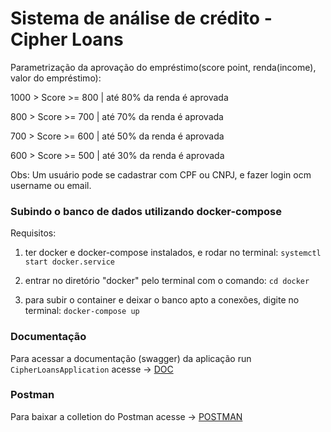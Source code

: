 # Sistema de análise de crédito - Cipher Loans 

Parametrização da aprovação do empréstimo(score point, renda(income), valor do empréstimo):

1000 > Score >= 800 | até 80% da renda é aprovada

800 > Score >= 700 | até 70% da renda é aprovada

700 > Score >= 600 | até 50% da renda é aprovada

600 > Score >= 500 | até 30% da renda é aprovada

Obs: Um usuário pode se cadastrar com CPF ou CNPJ, e fazer login ocm username ou email.

### Subindo o banco de dados utilizando docker-compose 
Requisitos: 

1) ter docker e docker-compose instalados, e rodar no terminal:
```systemctl start docker.service``` 

2) entrar no diretório "docker" pelo terminal com o comando:
```cd docker```
 
3) para subir o container e deixar o banco apto a conexões, digite no terminal:
```docker-compose up```

### Documentação 

Para acessar a documentação (swagger) da aplicação run `CipherLoansApplication` acesse -> [DOC](http://localhost:8080/swagger-ui.html#/)

### Postman

Para baixar a colletion do Postman acesse -> [POSTMAN](https://www.getpostman.com/collections/acf664721ad262d55a89)
